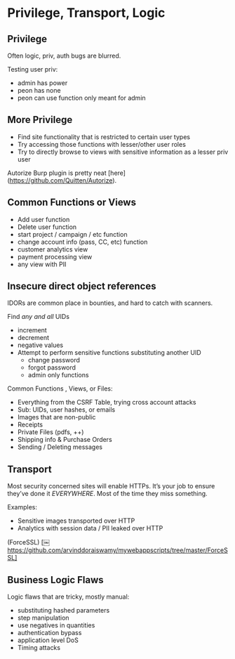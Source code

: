 # Privilege, Transport, Logic

## Privilege

Often logic, priv, auth bugs are blurred.

Testing user priv:
- admin has power
- peon has none
- peon can use function only meant for admin

## More Privilege

- Find site functionality that is restricted to certain user types
- Try accessing those functions with lesser/other user roles
- Try to directly browse to views with sensitive information as a lesser priv user

Autorize Burp plugin is pretty neat [here] (https://github.com/Quitten/Autorize).

## Common Functions or Views

- Add user function
- Delete user function
- start project / campaign / etc function
- change account info (pass, CC, etc) function
- customer analytics view
- payment processing view
- any view with PII

## Insecure direct object references

IDORs are common place in bounties, and hard to catch with scanners.

Find *any and all* UIDs
- increment
- decrement
- negative values
- Attempt to perform sensitive functions substituting another UID
  - change password
  - forgot password
  - admin only functions

Common Functions , Views, or Files:
- Everything from the CSRF Table, trying cross account attacks
- Sub: UIDs, user hashes, or emails
- Images that are non-public
- Receipts
- Private Files (pdfs, ++)
- Shipping info & Purchase Orders
- Sending / Deleting messages

## Transport

Most security concerned sites will enable HTTPs. It’s your job to ensure they’ve done it *EVERYWHERE*. Most of the time they miss something.

Examples:
- Sensitive images transported over HTTP
- Analytics with session data / PII leaked over HTTP

(ForceSSL) [￼https://github.com/arvinddoraiswamy/mywebappscripts/tree/master/ForceSSL]

## Business Logic Flaws
Logic flaws that are tricky, mostly manual:
- substituting hashed parameters
- step manipulation
- use negatives in quantities
- authentication bypass
- application level DoS
- Timing attacks
